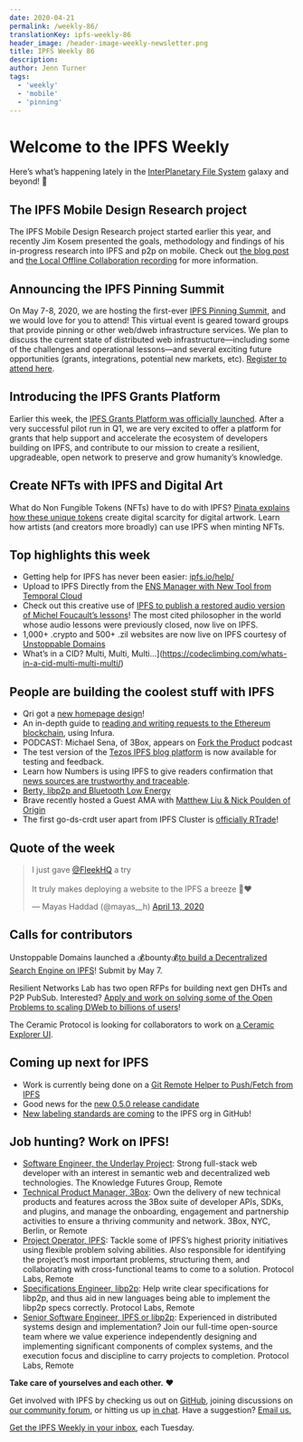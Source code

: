 ```yaml
---
date: 2020-04-21
permalink: /weekly-86/
translationKey: ipfs-weekly-86
header_image: /header-image-weekly-newsletter.png
title: IPFS Weekly 86
description:
author: Jenn Turner
tags:
  - 'weekly'
  - 'mobile'
  - 'pinning'
---
```


# Welcome to the IPFS Weekly

Here’s what’s happening lately in the [InterPlanetary File System](https://ipfs.io/) galaxy and beyond! 🚀

## The IPFS Mobile Design Research project

The IPFS Mobile Design Research project started earlier this year, and recently Jim Kosem presented the goals, methodology and findings of his in-progress research into IPFS and p2p on mobile. Check out [the blog post](https://blog.ipfs.io/2020-04-10-ipfs-mobile-design-research/) and [the Local Offline Collaboration recording](https://youtu.be/Cg92MJY8swc?t=435) for more information.

## Announcing the IPFS Pinning Summit

On May 7-8, 2020, we are hosting the first-ever [IPFS Pinning Summit](https://ipfspinningsummit.com/), and we would love for you to attend! This virtual event is geared toward groups that provide pinning or other web/dweb infrastructure services. We plan to discuss the current state of distributed web infrastructure—including some of the challenges and operational lessons—and several exciting future opportunities (grants, integrations, potential new markets, etc). [Register to attend here](https://www.eventbrite.com/e/ipfs-pinning-summit-registration-102720606098).

## Introducing the IPFS Grants Platform

Earlier this week, the [IPFS Grants Platform was officially launched](https://blog.ipfs.io/2020-04-20-ipfs-grants-platform/). After a very successful pilot run in Q1, we are very excited to offer a platform for grants that help support and accelerate the ecosystem of developers building on IPFS, and contribute to our mission to create a resilient, upgradeable, open network to preserve and grow humanity’s knowledge.

## Create NFTs with IPFS and Digital Art

What do Non Fungible Tokens (NFTs) have to do with IPFS? [Pinata explains how these unique tokens](https://medium.com/pinata/ipfs-nfts-and-persistent-artwork-50a129587a36) create digital scarcity for digital artwork. Learn how artists (and creators more broadly) can use IPFS when minting NFTs.

## Top highlights this week

- Getting help for IPFS has never been easier: [ipfs.io/help/](https://ipfs.io/help/)
- Upload to IPFS Directly from the [ENS Manager with New Tool from Temporal Cloud](https://medium.com/the-ethereum-name-service/upload-to-ipfs-directly-from-the-ens-manager-with-new-tool-ac055db5d2fe)
- Check out this creative use of [IPFS to publish a restored audio version of Michel Foucault’s lessons](https://twitter.com/ploplachatte/status/1251080870410231808)! The most cited philosopher in the world whose audio lessons were previously closed, now live on IPFS.
- 1,000+ .crypto and 500+ .zil websites are now live on IPFS courtesy of [Unstoppable Domains](https://twitter.com/unstoppableweb/status/1250054498908807174)
- What’s in a CID? Multi, Multi, Multi…](https://codeclimbing.com/whats-in-a-cid-multi-multi-multi/)

## People are building the coolest stuff with IPFS

- Qri got a [new homepage design](https://qri.io/)!
- An in-depth guide to [reading and writing requests to the Ethereum blockchain](https://dzone.com/articles/ethereum-rpcs-methods-and-calls), using Infura.
- PODCAST: Michael Sena, of 3Box, appears on [Fork the Product](https://forktheproduct.com/episodes/026-michael-sena-3box/) podcast
- The test version of the [Tezos IPFS blog platform](https://www.connectez.cc/) is now available for testing and feedback.
- Learn how Numbers is using IPFS to give readers confirmation that [news sources are trustworthy and traceable](https://filecoin.io/blog/community-tammy-yang-bofu-chen-numbers/).
- [Berty, libp2p and Bluetooth Low Energy](https://berty.tech/blog/bluetooth-low-energy)
- Brave recently hosted a Guest AMA with [Matthew Liu & Nick Poulden of Origin](https://brave.com/guest-ama-with-origin/)
- The first go-ds-crdt user apart from IPFS Cluster is [officially RTrade](https://github.com/RTradeLtd/s3x/tree/v0.0.7)!

## Quote of the week

<blockquote class="twitter-tweet"><p lang="en" dir="ltr">I just gave <a href="https://twitter.com/FleekHQ?ref_src=twsrc%5Etfw">@FleekHQ</a> a try<br><br>It truly makes deploying a website to the IPFS a breeze 💯❤️</p>&mdash; Mayas Haddad (@mayas__h) <a href="https://twitter.com/mayas__h/status/1249686162647777281?ref_src=twsrc%5Etfw">April 13, 2020</a></blockquote>

## Calls for contributors

Unstoppable Domains launched a 💰bounty💰[to build a Decentralized Search Engine on IPFS](https://gitcoin.co/issue/unstoppabledomains/decentralized-websites/37/4215)! Submit by May 7.

Resilient Networks Lab has two open RFPs for building next gen DHTs and P2P PubSub. Interested? [Apply and work on solving some of the Open Problems to scaling DWeb to billions of users](https://protocollabs.smapply.io/)!

The Ceramic Protocol is looking for collaborators to work on [a Ceramic Explorer UI](https://twitter.com/ceramicnetwork/status/1251885021759246340).

## Coming up next for IPFS

- Work is currently being done on a [Git Remote Helper to Push/Fetch from IPFS](https://github.com/dhappy/git-remote-ipfs)
- Good news for the [new 0.5.0 release candidate](https://twitter.com/Tyke_Riley/status/1251276411828084738)
- [New labeling standards are coming](https://github.com/ipfs/community/blob/master/ISSUE_LABELS.md) to the IPFS org in GitHub!

## Job hunting? Work on IPFS!

- [Software Engineer, the Underlay Project](https://notes.knowledgefutures.org/pub/si1okbw9): Strong full-stack web developer with an interest in semantic web and decentralized web technologies. The Knowledge Futures Group, Remote
- [Technical Product Manager, 3Box](https://jobs.lever.co/3box/6c68f7ec-a4b4-48ab-9d77-6500e36351e7): Own the delivery of new technical products and features across the 3Box suite of developer APIs, SDKs, and plugins, and manage the onboarding, engagement and partnership activities to ensure a thriving community and network. 3Box, NYC, Berlin, or Remote
- [Project Operator, IPFS](https://jobs.lever.co/protocol/135cecff-ecc4-49ca-b516-61b63fd4d9ef): Tackle some of IPFS’s highest priority initiatives using flexible problem solving abilities. Also responsible for identifying the project’s most important problems, structuring them, and collaborating with cross-functional teams to come to a solution. Protocol Labs, Remote
- [Specifications Engineer, libp2p](https://jobs.lever.co/protocol/0ee37e17-5fb3-4b0f-8559-e5fca363e268): Help write clear specifications for libp2p, and thus aid in new languages being able to implement the libp2p specs correctly. Protocol Labs, Remote
- [Senior Software Engineer, IPFS or libp2p](https://jobs.lever.co/protocol/82793e56-124f-484c-bf13-357ef0b45bc6): Experienced in distributed systems design and implementation? Join our full-time open-source team where we value experience independently designing and implementing significant components of complex systems, and the execution focus and discipline to carry projects to completion. Protocol Labs, Remote

**Take care of yourselves and each other.** ❤️

Get involved with IPFS by checking us out on [GitHub](https://github.com/ipfs), joining discussions on [our community forum](https://discuss.ipfs.io/), or hitting us up [in chat](https://riot.im/app/#/room/#ipfs:matrix.org). Have a suggestion? [Email us.](mailto:newsletter@ipfs.io)

[Get the IPFS Weekly in your inbox](https://ipfs.us4.list-manage.com/subscribe?u=25473244c7d18b897f5a1ff6b&id=cad54b2230), each Tuesday.
